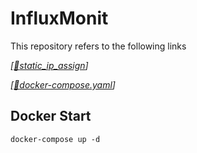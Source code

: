 # InfluxMonit
This repository refers to the following links

_[[:link:static_ip_assign]([https://stable-baselines3.readthedocs.io/en/master/](https://bug41.tistory.com/entry/Docker-%EC%BB%A8%ED%85%8C%EC%9D%B4%EB%84%88-%EA%B3%A0%EC%A0%95-IP-%EC%A7%80%EC%A0%95%ED%95%98%EB%8A%94%EB%B2%95-%EB%8F%84%EC%BB%A4-%EC%BB%A8%ED%85%8C%EC%9D%B4%EB%84%88-IP%EB%B3%80%EB%8F%99-%EB%8F%84%EC%BB%A4-%EB%84%A4%ED%8A%B8%EC%9B%8C%ED%81%AC))]_

_[[:link:docker-compose.yaml]([[https://stable-baselines3.readthedocs.io/en/master/](https://bug41.tistory.com/entry/Docker-%EC%BB%A8%ED%85%8C%EC%9D%B4%EB%84%88-%EA%B3%A0%EC%A0%95-IP-%EC%A7%80%EC%A0%95%ED%95%98%EB%8A%94%EB%B2%95-%EB%8F%84%EC%BB%A4-%EC%BB%A8%ED%85%8C%EC%9D%B4%EB%84%88-IP%EB%B3%80%EB%8F%99-%EB%8F%84%EC%BB%A4-%EB%84%A4%ED%8A%B8%EC%9B%8C%ED%81%AC](https://johncom.tistory.com/36)))]_


## Docker Start

    docker-compose up -d
